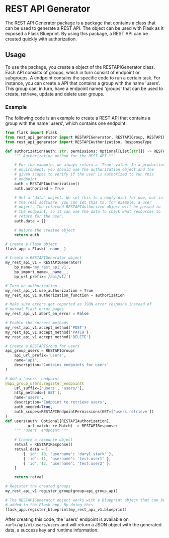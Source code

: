 # REST API Generator

The REST API Generator package is a package that contains a class that can be used to generate a REST API. The object can be used with Flask as it exposed a Flask Blueprint. By using this package, a REST API can be created quickly with authorization.

## Usage

To use the package, you create a object of the RESTAPIGenerator class. Each API consists of groups, which in turn consist of endpoint or subgroups. A endpoint contains the specific code to run a certain task. For instance, you can create a API that contains a group with the name 'users'. This group can, in turn, have a endpoint named 'groups' that can be used to create, retrieve, update and delete user groups.

### Example

The following code is an example to create a REST API that contains a group with the name 'users', which contains one endpoint:

```python
from flask import Flask
from rest_api_generator import RESTAPIGenerator, RESTAPIGroup, RESTAPIResponse
from rest_api_generator import RESTAPIAuthorization, ResponseType

def authorization(auth: str, permissions: Optional[List[str]]) -> RESTAPIAuthorization:
    """ Authorization method for the REST API """

    # For the example, we always return a 'True' value. In a production
    # environment, you should use the authorization object and the 
    # given scopes to verify if the user is authorized to run this
    # endpoint
    auth = RESTAPIAuthorization()
    auth.authorized = True

    # Set a 'data' object. We set this to a empty dict for now, but in
    # the real software, you can set this to, for example, a user
    # object. The returned RESTAPIAuthorized object will be passed to
    # the endpoint, so it can use the data to check what resources to
    # return for the user.
    auth.data = {}

    # Return the created object
    return auth

# Create a Flask object
flask_app = Flask(__name__)

# Create a RESTAPIGenerator object
my_rest_api_v1 = RESTAPIGenerator(
    bp_name='my_rest_api_v1',
    bp_import_name=__name__,
    bp_url_prefix='/api/v1/')

# Turn on authorization
my_rest_api_v1.use_authorization = True
my_rest_api_v1.authorization_function = authorization

# Make sure errors get reported as JSON error resposne instead of
# normal Flask error pages
my_rest_api_v1.abort_on_error = False

# Enable the correct methods
my_rest_api_v1.accept_method('POST')
my_rest_api_v1.accept_method('PATCH')
my_rest_api_v1.accept_method('DELETE')

# Create a RESTAPIGroup for users
api_group_users = RESTAPIGroup(
    api_url_prefix='users',
    name='api',
    description='Contains endpoints for users'
)

# Add a 'users' endpoint
@api_group_users.register_endpoint(
    url_suffix=['users', 'users/'],
    http_methods=['GET'],
    name='users',
    description='Endpoint to retrieve users',
    auth_needed=True,
    auth_scopes=RESTAPIEndpointPermissions(GET=['users.retrieve'])
)
def users(auth: Optional[RESTAPIAuthorization],
          url_match: re.Match) -> RESTAPIResponse:
    """ 'users' endpoint """
    
    # Create a response object
    retval = RESTAPIResponse()
    retval.data = [
        { 'id': 10, 'username': 'daryl.stark' },
        { 'id': 11, 'username': 'test.user1' },
        { 'id': 12, 'username': 'test.user2' },
    ]

    return retval

# Register the created groups
my_rest_api_v1.register_group(group=api_group_api)

# The RESTAPIGenerator object works with a Blueprint object that can be
# added to the Flask app. By doing this.
flask_app.register_blueprint(my_rest_api_v1.blueprint)
```

After creating this code, the 'users' endpoint is available on `<url>/api/v1/users/users` and will return a JSON object with the generated data, a success key and runtime information.